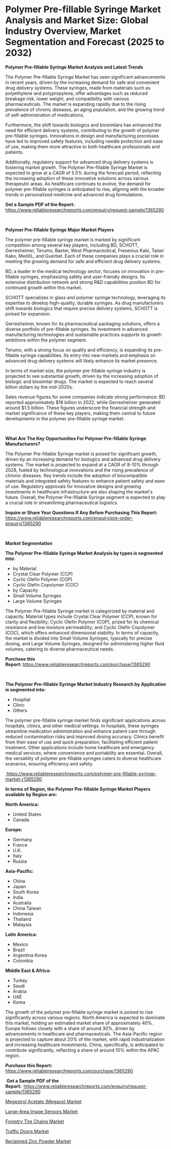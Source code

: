 <p><h1>Polymer Pre-fillable Syringe Market Analysis and Market Size: Global Industry Overview, Market Segmentation and Forecast (2025 to 2032)</h1></p><p><strong>Polymer Pre-fillable Syringe Market Analysis and Latest Trends</strong></p>
<p><p>The Polymer Pre-fillable Syringe Market has seen significant advancements in recent years, driven by the increasing demand for safe and convenient drug delivery systems. These syringes, made from materials such as polyethylene and polypropylene, offer advantages such as reduced breakage risk, lower weight, and compatibility with various pharmaceuticals. The market is expanding rapidly due to the rising prevalence of chronic diseases, an aging population, and the growing trend of self-administration of medications.</p><p>Furthermore, the shift towards biologics and biosimilars has enhanced the need for efficient delivery systems, contributing to the growth of polymer pre-fillable syringes. Innovations in design and manufacturing processes have led to improved safety features, including needle protection and ease of use, making them more attractive to both healthcare professionals and patients.</p><p>Additionally, regulatory support for advanced drug delivery systems is fostering market growth. The Polymer Pre-fillable Syringe Market is expected to grow at a CAGR of 5.5% during the forecast period, reflecting the increasing adoption of these innovative solutions across various therapeutic areas. As healthcare continues to evolve, the demand for polymer pre-fillable syringes is anticipated to rise, aligning with the broader trends in personalized medicine and advanced drug formulations.</p></p>
<p><strong>Get a Sample PDF of the Report:&nbsp;</strong> <a href="https://www.reliableresearchreports.com/enquiry/request-sample/1365290?utm_campaign=12&utm_medium=2&utm_source=Github&utm_content=ia&utm_term=22032025&utm_id=polymer-pre-fillable-syringe">https://www.reliableresearchreports.com/enquiry/request-sample/1365290</a></p>
<p>&nbsp;</p>
<p><strong>Polymer Pre-fillable Syringe Major Market Players</strong></p>
<p><p>The polymer pre-fillable syringe market is marked by significant competition among several key players, including BD, SCHOTT, Gerresheimer, Terumo, Baxter, West Pharmaceutical, Fresenius Kabi, Taisei Kako, MedXL, and Guerbet. Each of these companies plays a crucial role in meeting the growing demand for safe and efficient drug delivery systems.</p><p>BD, a leader in the medical technology sector, focuses on innovation in pre-fillable syringes, emphasizing safety and user-friendly designs. Its extensive distribution network and strong R&D capabilities position BD for continued growth within this market.</p><p>SCHOTT specializes in glass and polymer syringe technology, leveraging its expertise to develop high-quality, durable syringes. As drug manufacturers shift towards biologics that require precise delivery systems, SCHOTT is poised for expansion.</p><p>Gerresheimer, known for its pharmaceutical packaging solutions, offers a diverse portfolio of pre-fillable syringes. Its investment in advanced manufacturing technologies and sustainable practices supports its growth ambitions within the polymer segment.</p><p>Terumo, with a strong focus on quality and efficiency, is expanding its pre-fillable syringe capabilities. Its entry into new markets and emphasis on advanced drug delivery systems will likely enhance its market presence.</p><p>In terms of market size, the polymer pre-fillable syringe industry is projected to see substantial growth, driven by the increasing adoption of biologic and biosimilar drugs. The market is expected to reach several billion dollars by the mid-2020s.</p><p>Sales revenue figures for some companies indicate strong performance: BD reported approximately $18 billion in 2022, while Gerresheimer generated around $1.5 billion. These figures underscore the financial strength and market significance of these key players, making them central to future developments in the polymer pre-fillable syringe market.</p></p>
<p>&nbsp;</p>
<p><strong>What Are The Key Opportunities For Polymer Pre-fillable Syringe Manufacturers?</strong></p>
<p><p>The Polymer Pre-fillable Syringe market is poised for significant growth, driven by an increasing demand for biologics and advanced drug delivery systems. The market is projected to expand at a CAGR of 8-10% through 2028, fueled by technological innovations and the rising prevalence of chronic diseases. Key trends include the adoption of biocompatible materials and integrated safety features to enhance patient safety and ease of use. Regulatory approvals for innovative designs and growing investments in healthcare infrastructure are also shaping the market's future. Overall, the Polymer Pre-fillable Syringe segment is expected to play a crucial role in streamlining pharmaceutical logistics.</p></p>
<p><strong>Inquire or Share Your Questions If Any Before Purchasing This Report:</strong> <a href="https://www.reliableresearchreports.com/enquiry/pre-order-enquiry/1365290?utm_campaign=12&utm_medium=2&utm_source=Github&utm_content=ia&utm_term=22032025&utm_id=polymer-pre-fillable-syringe">https://www.reliableresearchreports.com/enquiry/pre-order-enquiry/1365290</a></p>
<p>&nbsp;</p>
<p><strong>Market Segmentation</strong></p>
<p><strong>The Polymer Pre-fillable Syringe Market Analysis by types is segmented into:</strong></p>
<p><ul><li>by Material</li><li>Crystal Clear Polymer (CCP)</li><li>Cyclic Olefin Polymer (COP)</li><li>Cyclic Olefin Copolymer (COC)</li><li>by Capacity</li><li>Small Volume Syringes</li><li>Large Volume Syringes</li></ul></p>
<p><p>The Polymer Pre-fillable Syringe market is categorized by material and capacity. Material types include Crystal Clear Polymer (CCP), known for clarity and flexibility; Cyclic Olefin Polymer (COP), prized for its chemical resistance and low moisture permeability; and Cyclic Olefin Copolymer (COC), which offers enhanced dimensional stability. In terms of capacity, the market is divided into Small Volume Syringes, typically for precise dosing, and Large Volume Syringes, designed for administering higher fluid volumes, catering to diverse pharmaceutical needs.</p></p>
<p><strong>Purchase this Report:&nbsp;</strong><a href="https://www.reliableresearchreports.com/purchase/1365290?utm_campaign=12&utm_medium=2&utm_source=Github&utm_content=ia&utm_term=22032025&utm_id=polymer-pre-fillable-syringe">https://www.reliableresearchreports.com/purchase/1365290</a></p>
<p>&nbsp;</p>
<p><strong>The Polymer Pre-fillable Syringe Market Industry Research by Application is segmented into:</strong></p>
<p><ul><li>Hospital</li><li>Clinic</li><li>Others</li></ul></p>
<p><p>The polymer pre-fillable syringe market finds significant applications across hospitals, clinics, and other medical settings. In hospitals, these syringes streamline medication administration and enhance patient care through reduced contamination risks and improved dosing accuracy. Clinics benefit from their ease of use and quick preparation, facilitating efficient patient treatment. Other applications include home healthcare and emergency medical services, where convenience and portability are essential. Overall, the versatility of polymer pre-fillable syringes caters to diverse healthcare scenarios, ensuring efficiency and safety.</p></p>
<p><a href="https://www.reliableresearchreports.com/polymer-pre-fillable-syringe-market-r1365290?utm_campaign=12&utm_medium=2&utm_source=Github&utm_content=ia&utm_term=22032025&utm_id=polymer-pre-fillable-syringe">&nbsp;https://www.reliableresearchreports.com/polymer-pre-fillable-syringe-market-r1365290</a></p>
<p><strong>In terms of Region, the Polymer Pre-fillable Syringe Market Players available by Region are:</strong></p>
<p>
    <p> <strong> North America: </strong>
        <ul>
            <li>United States</li>
            <li>Canada</li>
        </ul>
        </p> 
    <p> <strong> Europe: </strong>
        <ul>
            <li>Germany</li>
            <li>France</li>
            <li>U.K.</li>
            <li>Italy</li>
            <li>Russia</li>
        </ul>
        </p> 
    <p> <strong> Asia-Pacific: </strong>
        <ul>
            <li>China</li>
            <li>Japan</li>
            <li>South Korea</li>
            <li>India</li>
            <li>Australia</li>
            <li>China Taiwan</li>
            <li>Indonesia</li>
            <li>Thailand</li>
            <li>Malaysia</li>
        </ul>
        </p> 
    <p> <strong> Latin America: </strong>
        <ul>
            <li>Mexico</li>
            <li>Brazil</li>
            <li>Argentina Korea</li>
            <li>Colombia</li>
        </ul>
        </p> 
    <p> <strong> Middle East & Africa: </strong>
        <ul>
            <li>Turkey</li>
            <li>Saudi</li>
            <li>Arabia</li>
            <li>UAE</li>
            <li>Korea</li>
        </ul>
    </p>
    </p>
<p><p>The growth of the polymer pre-fillable syringe market is poised to rise significantly across various regions. North America is expected to dominate this market, holding an estimated market share of approximately 40%. Europe follows closely with a share of around 30%, driven by advancements in healthcare and pharmaceuticals. The Asia-Pacific region is projected to capture about 20% of the market, with rapid industrialization and increasing healthcare investments. China, specifically, is anticipated to contribute significantly, reflecting a share of around 10% within the APAC region.</p></p>
<p><strong>Purchase this Report: </strong><a href="https://www.reliableresearchreports.com/purchase/1365290?utm_campaign=12&utm_medium=2&utm_source=Github&utm_content=ia&utm_term=22032025&utm_id=polymer-pre-fillable-syringe">https://www.reliableresearchreports.com/purchase/1365290</a></p>
<p>&nbsp;<strong>Get a Sample PDF of the Report:&nbsp;&nbsp;</strong><a href="https://www.reliableresearchreports.com/enquiry/request-sample/1365290?utm_campaign=12&utm_medium=2&utm_source=Github&utm_content=ia&utm_term=22032025&utm_id=polymer-pre-fillable-syringe">https://www.reliableresearchreports.com/enquiry/request-sample/1365290</a></p>
<p><strong></strong></p>
<p><p><a href="https://github.com/iyachikareva/Market-Research-Report-List-1/blob/main/megestrol-acetate-megace-market.md?utm_campaign=12&utm_medium=2&utm_source=Github&utm_content=ia&utm_term=22032025&utm_id=polymer-pre-fillable-syringe">Megestrol Acetate (Megace) Market</a></p><p><a href="https://github.com/seemagarbeha/Market-Research-Report-List-1/blob/main/large-area-image-sensors-market.md?utm_campaign=12&utm_medium=2&utm_source=Github&utm_content=ia&utm_term=22032025&utm_id=polymer-pre-fillable-syringe">Large-Area Image Sensors Market</a></p><p><a href="https://github.com/mafeasavzal/Market-Research-Report-List-1/blob/main/forestry-tire-chains-market.md?utm_campaign=12&utm_medium=2&utm_source=Github&utm_content=ia&utm_term=22032025&utm_id=polymer-pre-fillable-syringe">Forestry Tire Chains Market</a></p><p><a href="https://github.com/karydacamu/Market-Research-Report-List-1/blob/main/traffic-doors-market.md?utm_campaign=12&utm_medium=2&utm_source=Github&utm_content=ia&utm_term=22032025&utm_id=polymer-pre-fillable-syringe">Traffic Doors Market</a></p><p><a href="https://github.com/sarialahipff/Market-Research-Report-List-1/blob/main/reclaimed-zinc-powder-market.md?utm_campaign=12&utm_medium=2&utm_source=Github&utm_content=ia&utm_term=22032025&utm_id=polymer-pre-fillable-syringe">Reclaimed Zinc Powder Market</a></p></p>